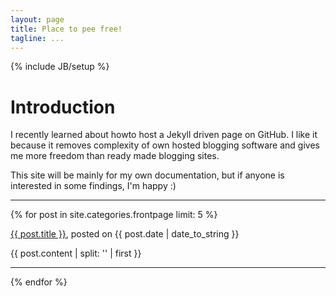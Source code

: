 ```yaml
---
layout: page
title: Place to pee free!
tagline: ...
---
```

{% include JB/setup %}

# Introduction
I recently learned about howto host a Jekyll driven page on GitHub. I like it because it removes complexity of own hosted blogging software and gives me more freedom than ready made blogging sites.

This site will be mainly for my own documentation, but if anyone is interested in some findings, I'm happy :)

---

{% for post in site.categories.frontpage  limit: 5  %}
  <p><a href='{{ post.url }}'>{{ post.title }}</a>, posted on {{ post.date | date_to_string }}</p>
   {{ post.content | split: '<!-- more -->' | first }}
   <hr/>
{% endfor %}
